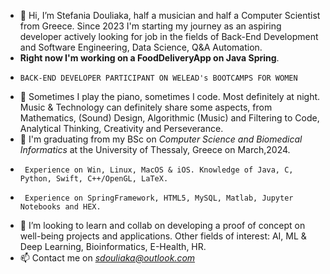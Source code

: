- 👋 Hi, I’m Stefania Douliaka, half a musician and half a Computer Scientist from Greece. Since 2023 I'm starting my journey as an aspiring developer actively looking for job in the fields of Back-End Development and Software Engineering, Data Science, Q&A Automation.
- **Right now I'm working on a FoodDeliveryApp on Java Spring**.
-     BACK-END DEVELOPER PARTICIPANT ON WELEAD's BOOTCAMPS FOR WOMEN
- 👀 Sometimes I play the piano, sometimes I code. Most definitely at night. Music & Technology can definitely share some aspects, from Mathematics, (Sound) Design, Algorithmic (Music) and Filtering to Code, Analytical Thinking, Creativity and Perseverance.
- 🌱 I'm graduating from my BSc on *Computer Science and Biomedical Informatics* at the University of Thessaly, Greece on March,2024.
-      Experience on Win, Linux, MacOS & iOS. Knowledge of Java, C, Python, Swift, C++/OpenGL, LaTeX.
-      Experience on SpringFramework, HTML5, MySQL, Matlab, Jupyter Notebooks and HEX. 
- 💞️ I’m looking to learn and collab on developing a proof of concept on well-being projects and applications. Other fields of interest: AI, ML & Deep Learning, Bioinformatics, E-Health, HR. 
- 📫 Contact me on *sdouliaka@outlook.com*

